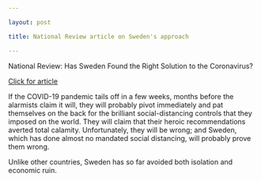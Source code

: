 ```yaml
---

layout: post

title: National Review article on Sweden's approach

---
```


National Review: Has Sweden Found the Right Solution to the Coronavirus?

[Click for article](https://www.nationalreview.com/2020/04/coronavirus-response-sweden-avoids-isolation-economic-ruin/)

 

If the COVID-19 pandemic tails off in a few weeks, months before the alarmists claim it will, they will probably pivot immediately and pat themselves on the back for the brilliant social-distancing controls that they imposed on the world. They will claim that their heroic recommendations averted total calamity. Unfortunately, they will be wrong; and Sweden, which has done almost no mandated social distancing, will probably prove them wrong.

 

Unlike other countries, Sweden has so far avoided both isolation and economic ruin. 


